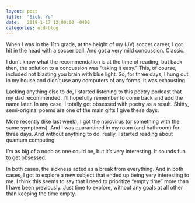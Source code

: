 ```yaml
---
layout: post
title:  "Sick, Yo"
date:   2019-1-17 12:00:00 -0400
categories: old-blog
---
```

When I was in the 11th grade, at the height of my (JV) soccer career, I got hit in the head with a soccer ball. And got a very mild concussion. Classic. 

I don’t know what the recommendation is at the time of reading, but back then, the solution to a concussion was “taking it easy.” This, of course, included not blasting you brain with blue light. So, for three days, I hung out in my house and didn’t use any computers of any forms. It was exhausting. 

Lacking anything else to do, I started listening to this poetry podcast that my dad recommended. I’ll hopefully remember to come back and add the name later. In any case, I totally got obsessed with poetry as a result. Shitty, semi-original poems are one of the main gifts I give these days.

More recently (like last week), I got the norovirus (or something with the same symptoms). And I was quarantined in my room (and bathroom) for three days. And without anything to do, really, I started reading about quantum computing. 

I’m as big of a noob as one could be, but it’s very interesting. It sounds fun to get obsessed. 

In both cases, the sickness acted as a break from everything. And in both cases, I got to explore a new subject that ended up being very interesting to me. I think this seems to say that I need to prioritize “empty time” more than I have been previously. Just time to explore, without any goals at all other than keeping the time empty.